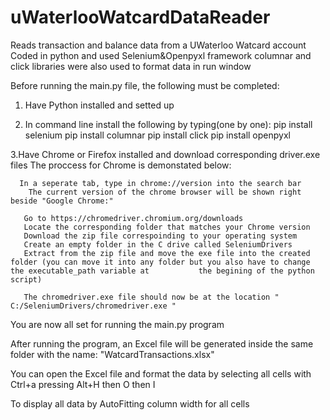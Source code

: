 # uWaterlooWatcardDataReader
Reads transaction and balance data from a UWaterloo Watcard account
Coded in python and used Selenium&Openpyxl framework
columnar and click libraries were also used to format data in run window

Before running the main.py file, the following must be completed:
  1. Have Python installed and setted up

  2. In command line install the following by typing(one by one):
     pip install selenium
     pip install columnar
     pip install click
     pip install openpyxl
     
  3.Have Chrome or Firefox installed and download corresponding driver.exe files
    The proccess for Chrome is demonstated below:
   
      In a seperate tab, type in chrome://version into the search bar
        The current version of the chrome browser will be shown right beside "Google Chrome:"
        
       Go to https://chromedriver.chromium.org/downloads
       Locate the corresponding folder that matches your Chrome version
       Download the zip file correspoinding to your operating system
       Create an empty folder in the C drive called SeleniumDrivers
       Extract from the zip file and move the exe file into the created folder (you can move it into any folder but you also have to change the executable_path variable at           the begining of the python script)
       
       The chromedriver.exe file should now be at the location " C:/SeleniumDrivers/chromedriver.exe "
       
   You are now all set for running the main.py program
   
   After running the program, an Excel file will be generated inside the same folder with the name: "WatcardTransactions.xlsx"
   
   You can open the Excel file and format the data by 
      selecting all cells with Ctrl+a
      pressing Alt+H then O then I
      
   To display all data by AutoFitting column width for all cells
       
       
       
       
       
       
       
       
       
      
     
     
     
 
    

